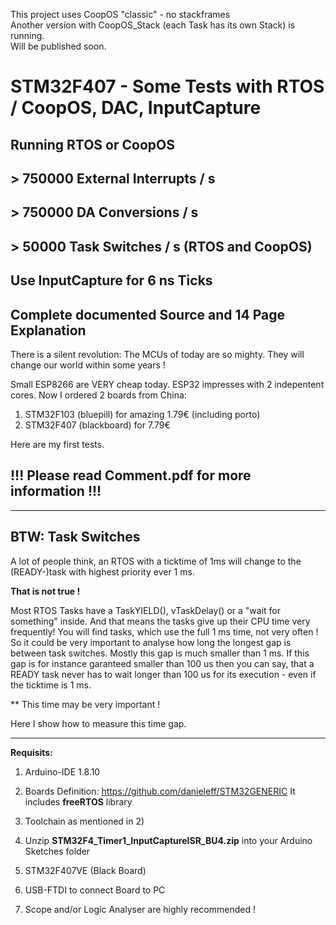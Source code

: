This project uses CoopOS "classic" - no stackframes<br>
Another version with CoopOS_Stack (each Task has its own Stack) is running.<br>
Will be published soon.

# STM32F407 - Some Tests with RTOS / CoopOS, DAC, InputCapture 
## Running RTOS or CoopOS
## > 750000 External Interrupts / s
## > 750000 DA Conversions / s
## > 50000 Task Switches / s (RTOS and CoopOS)
## Use InputCapture for 6 ns Ticks
## Complete documented Source and 14 Page Explanation

There is a silent revolution:
The MCUs of today are so mighty. They will change our world within some years !

Small ESP8266 are VERY cheap today. ESP32 impresses with 2 indepentent cores.
Now I ordered 2 boards from China:

1) STM32F103 (bluepill) for amazing 1.79€ (including porto)
2) STM32F407 (blackboard) for       7.79€

Here are my first tests.

## !!! Please read   Comment.pdf   for more information !!!

-----------
## BTW: Task Switches

A lot of people think, an RTOS with a ticktime of 1ms will change to the (READY-)task with highest priority ever 1 ms.

**That is not true !**

Most RTOS Tasks have a TaskYIELD(), vTaskDelay() or a "wait for something" inside. And that means the tasks give up their CPU time very frequently! You will find tasks, which use the full 1 ms time, not very often !
So it could be very important to analyse how long the longest gap is between task switches.
Mostly this gap is much smaller than 1 ms.
If this gap is for instance garanteed smaller than 100 us then you can say, that a READY task never has to wait longer than 100 us for its execution - even if the ticktime is 1 ms.

** This time may be very important !

Here I show how to measure this time gap.

-----------

**Requisits:**

1) Arduino-IDE 1.8.10

2) Boards Definition:     https://github.com/danieleff/STM32GENERIC
                          It includes **freeRTOS** library
3) Toolchain as mentioned in 2)

4) Unzip **STM32F4_Timer1_InputCaptureISR_BU4.zip** into your Arduino Sketches folder 

5) STM32F407VE (Black Board)

6) USB-FTDI to connect Board to PC

7) Scope and/or Logic Analyser are highly recommended !
